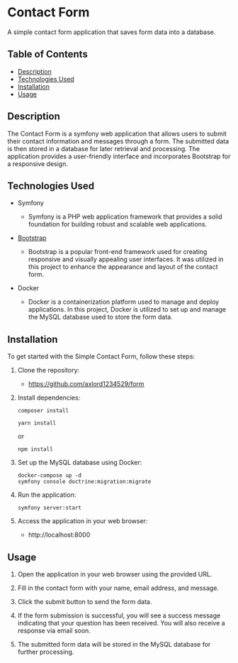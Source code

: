 # Contact Form

A simple contact form application that saves form data into a database.

## Table of Contents

- [Description](#description)
- [Technologies Used](#technologies-used)
- [Installation](#installation)
- [Usage](#usage)

## Description

The Contact Form is a symfony web application that allows users to submit their contact information and messages through a form. The submitted data is then stored in a database for later retrieval and processing. The application provides a user-friendly interface and incorporates Bootstrap for a responsive design.

## Technologies Used
- Symfony
  - Symfony is a PHP web application framework that provides a solid foundation for building robust and scalable web applications.

- [Bootstrap](https://getbootstrap.com/)
  - Bootstrap is a popular front-end framework used for creating responsive and visually appealing user interfaces. It was utilized in this project to enhance the appearance and layout of the contact form.

- Docker
  - Docker is a containerization platform used to manage and deploy applications. In this project, Docker is utilized to set up and manage the MySQL database used to store the form data.

## Installation

To get started with the Simple Contact Form, follow these steps:

1. Clone the repository:
    - https://github.com/axlord1234529/form

2. Install dependencies:<br>
     ```shell 
    composer install
    ```
    ```shell 
    yarn install
    ```
    or
     ```shell 
     npm install
     ```
 3. Set up the MySQL database using Docker:
    ```shell
    docker-compose up -d
    symfony console doctrine:migration:migrate
    ``` 
 4. Run the application:
    ```shell
    symfony server:start
    ```
 5. Access the application in your web browser:
      - http://localhost:8000

## Usage

1. Open the application in your web browser using the provided URL.

2. Fill in the contact form with your name, email address, and message.

3. Click the submit button to send the form data.

4. If the form submission is successful, you will see a success message indicating that your question has been received. You will also receive a response via email soon.

5. The submitted form data will be stored in the MySQL database for further processing.
